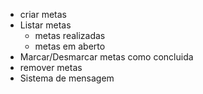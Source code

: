 - criar metas
- Listar metas
    - metas realizadas
    - metas em aberto
- Marcar/Desmarcar metas como concluida
- remover metas
- Sistema de mensagem

 
